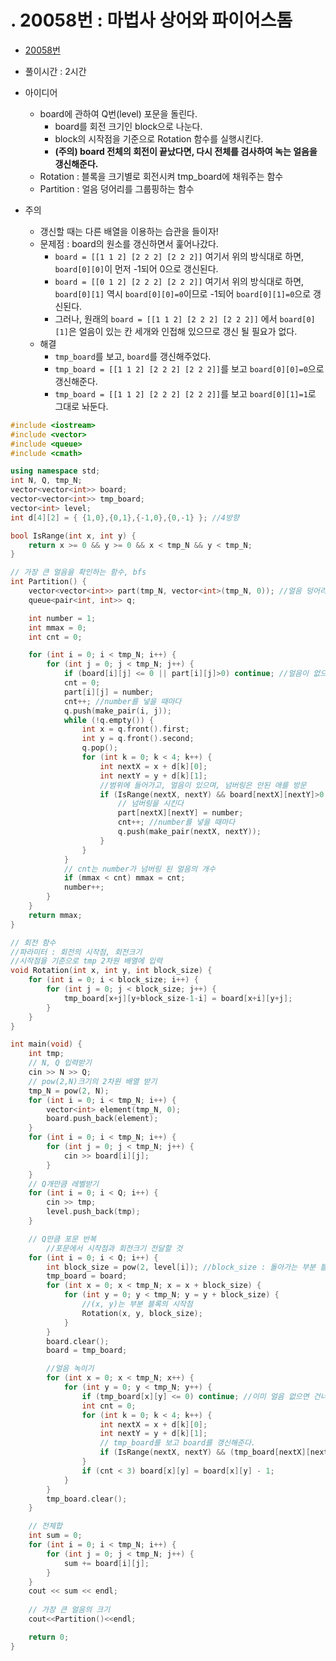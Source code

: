 # . 20058번 : 마법사 상어와 파이어스톰

- [20058번](https://www.acmicpc.net/problem/20058)
- 풀이시간 : 2시간



- 아이디어
  - board에 관하여 Q번(level) 포문을 돌린다.
    - board를 회전 크기인 block으로 나눈다.
    - block의 시작점을 기준으로 Rotation 함수를 실행시킨다.
    - **(주의) board 전체의 회전이 끝났다면, 다시 전체를 검사하여 녹는 얼음을 갱신해준다.** 
  - Rotation : 블록을 크기별로 회전시켜 tmp_board에 채워주는 함수
  - Partition : 얼음 덩어리를 그룹핑하는 함수



- 주의
  - 갱신할 때는 다른 배열을 이용하는 습관을 들이자!
  - 문제점 : board의 원소를 갱신하면서 훑어나갔다.
    - `board = [[1 1 2] [2 2 2] [2 2 2]]` 여기서 위의 방식대로 하면, `board[0][0]`이 먼저 -1되어 0으로 갱신된다.
    - `board = [[0 1 2] [2 2 2] [2 2 2]]` 여기서 위의 방식대로 하면, `board[0][1]` 역시 `board[0][0]=0`이므로 -1되어 `board[0][1]=0`으로 갱신된다.
    - 그러나, 원래의 `board = [[1 1 2] [2 2 2] [2 2 2]]` 에서 `board[0][1]`은 얼음이 있는 칸 세개와 인접해 있으므로 갱신 될 필요가 없다.
  - 해결
    - `tmp_board`를 보고, `board`를 갱신해주었다.
    - `tmp_board = [[1 1 2] [2 2 2] [2 2 2]]`를 보고 `board[0][0]=0`으로 갱신해준다.
    - `tmp_board = [[1 1 2] [2 2 2] [2 2 2]]`를 보고 `board[0][1]=1`로 그대로 놔둔다.



```c++
#include <iostream>
#include <vector>
#include <queue>
#include <cmath>

using namespace std;
int N, Q, tmp_N;
vector<vector<int>> board;
vector<vector<int>> tmp_board;
vector<int> level;
int d[4][2] = { {1,0},{0,1},{-1,0},{0,-1} }; //4방향

bool IsRange(int x, int y) {
	return x >= 0 && y >= 0 && x < tmp_N && y < tmp_N;
}

// 가장 큰 얼음을 확인하는 함수, bfs
int Partition() {
	vector<vector<int>> part(tmp_N, vector<int>(tmp_N, 0)); //얼음 덩어리를 numbering한 결과 저장하는 배열
	queue<pair<int, int>> q;

	int number = 1;
	int mmax = 0;
	int cnt = 0;

	for (int i = 0; i < tmp_N; i++) {
		for (int j = 0; j < tmp_N; j++) {
			if (board[i][j] <= 0 || part[i][j]>0) continue; //얼음이 없으면 패스, 정복지가 정해졌으면 패스
			cnt = 0;
			part[i][j] = number;
			cnt++; //number를 넣을 때마다
			q.push(make_pair(i, j));
			while (!q.empty()) {
				int x = q.front().first;
				int y = q.front().second;
				q.pop();
				for (int k = 0; k < 4; k++) {
					int nextX = x + d[k][0];
					int nextY = y + d[k][1];
					//범위에 들어가고, 얼음이 있으며, 넘버링은 안된 애를 방문
					if (IsRange(nextX, nextY) && board[nextX][nextY]>0 && part[nextX][nextY] == 0) {
						// 넘버링을 시킨다
						part[nextX][nextY] = number;
						cnt++; //number를 넣을 때마다
						q.push(make_pair(nextX, nextY));
					}
				}
			}
            // cnt는 number가 넘버링 된 얼음의 개수
			if (mmax < cnt) mmax = cnt;
            number++;
		}
	}
	return mmax;
}

// 회전 함수
//파라미터 : 회전의 시작점, 회전크기
//시작점을 기준으로 tmp 2차원 배열에 입력
void Rotation(int x, int y, int block_size) {
	for (int i = 0; i < block_size; i++) {
		for (int j = 0; j < block_size; j++) {
			tmp_board[x+j][y+block_size-1-i] = board[x+i][y+j];
		}
	}
}

int main(void) {
	int tmp;
	// N, Q 입력받기
	cin >> N >> Q;
	// pow(2,N)크기의 2차원 배열 받기
	tmp_N = pow(2, N);
	for (int i = 0; i < tmp_N; i++) {
		vector<int> element(tmp_N, 0);
		board.push_back(element);
	}
	for (int i = 0; i < tmp_N; i++) {
		for (int j = 0; j < tmp_N; j++) {
			cin >> board[i][j];
		}
	}
	// Q개만큼 레벨받기
	for (int i = 0; i < Q; i++) {
		cin >> tmp;
		level.push_back(tmp);
	}

	// Q만큼 포문 반복 
		//포문에서 시작점과 회전크기 전달할 것
	for (int i = 0; i < Q; i++) {
		int block_size = pow(2, level[i]); //block_size : 돌아가는 부분 블록 사이즈
		tmp_board = board;
		for (int x = 0; x < tmp_N; x = x + block_size) {
			for (int y = 0; y < tmp_N; y = y + block_size) {
				//(x, y)는 부분 블록의 시작점
				Rotation(x, y, block_size);
			}
		}
		board.clear();
		board = tmp_board;

		//얼음 녹이기
		for (int x = 0; x < tmp_N; x++) {
			for (int y = 0; y < tmp_N; y++) {
				if (tmp_board[x][y] <= 0) continue; //이미 얼음 없으면 건너뛰어
				int cnt = 0;
				for (int k = 0; k < 4; k++) {
					int nextX = x + d[k][0];
					int nextY = y + d[k][1];
                    // tmp_board를 보고 board를 갱신해준다.
					if (IsRange(nextX, nextY) && (tmp_board[nextX][nextY] > 0)) cnt++;
				}
				if (cnt < 3) board[x][y] = board[x][y] - 1;
			}
		}
		tmp_board.clear();
	}

	// 전체합
	int sum = 0;
	for (int i = 0; i < tmp_N; i++) {
		for (int j = 0; j < tmp_N; j++) {
			sum += board[i][j];
		}
	}
	cout << sum << endl;
    
	// 가장 큰 얼음의 크기
	cout<<Partition()<<endl;

	return 0;
}
```

